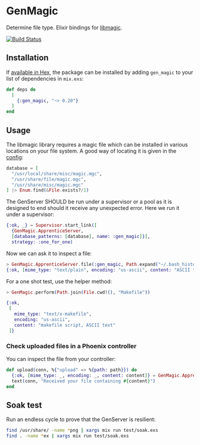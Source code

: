 # GenMagic

Determine file type. Elixir bindings for [libmagic](http://man7.org/linux/man-pages/man3/libmagic.3.html).

[![Build Status](https://travis-ci.org/devstopfix/gen_magic.svg?branch=master)](https://travis-ci.org/devstopfix/gen_magic)

## Installation

If [available in Hex](https://hex.pm/docs/publish), the package can be installed
by adding `gen_magic` to your list of dependencies in `mix.exs`:

```elixir
def deps do
  [
    {:gen_magic, "~> 0.20"}
  ]
end
```

## Usage

The libmagic library requires a magic file which can be installed in various locations on your file system. A good way of locating it is given in the [config](config/config.exs):

```elixir
database = [
  "/usr/local/share/misc/magic.mgc",
  "/usr/share/file/magic.mgc",
  "/usr/share/misc/magic.mgc"
] |> Enum.find(&File.exists?/1)
```

The GenServer SHOULD be run under a supervisor or a pool as it is designed to end should it receive any unexpected error. Here we run it under a supervisor:

```elixir
{:ok, _} = Supervisor.start_link([
  {GenMagic.ApprenticeServer,
  [database_patterns: [database], name: :gen_magic]}],
  strategy: :one_for_one)
```

Now we can ask it to inspect a file:

```elixir
> GenMagic.ApprenticeServer.file(:gen_magic, Path.expand("~/.bash_history"))
{:ok, [mime_type: "text/plain", encoding: "us-ascii", content: "ASCII text"]}
```

For a one shot test, use the helper method:

```elixir
> GenMagic.perform(Path.join(File.cwd!(), "Makefile"))

{:ok,
 [
   mime_type: "text/x-makefile",
   encoding: "us-ascii",
   content: "makefile script, ASCII text"
 ]}
```

### Check uploaded files in a Phoenix controller

You can inspect the file from your controller:

```elixir
def upload(conn, %{"upload" => %{path: path}}) do
  {:ok, [mime_type: _, encoding: _, content: content]} = GenMagic.ApprenticeServer.file(:gen_magic, path)
  text(conn, "Received your file containing #{content}")
end
```

## Soak test

Run an endless cycle to prove that the GenServer is resilient:

```bash
find /usr/share/ -name *png | xargs mix run test/soak.exs
find . -name *ex | xargs mix run test/soak.exs
```